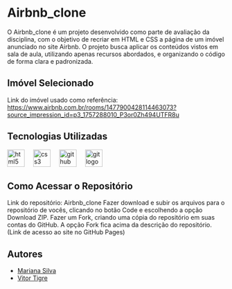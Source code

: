 # Airbnb_clone
O Airbnb_clone é um projeto desenvolvido como parte de avaliação da disciplina, com o objetivo de recriar em HTML e CSS a página de um imóvel anunciado no site Airbnb. O projeto busca aplicar os conteúdos vistos em sala de aula, utilizando apenas recursos abordados, e organizando o código de forma clara e padronizada.

## Imóvel Selecionado
Link do imóvel usado como referência: https://www.airbnb.com.br/rooms/1477900428114463073?source_impression_id=p3_1757288010_P3or0Zh494UTFR8u

## Tecnologias Utilizadas
<div align="left">
  <img src="https://cdn.jsdelivr.net/gh/devicons/devicon/icons/html5/html5-original.svg" width="40px" height="40" alt="html5 logo"  />
  <img width="12" />
  <img src="https://cdn.jsdelivr.net/gh/devicons/devicon/icons/css3/css3-original.svg" width="40px" height="40" alt="css3 logo"  />
  <img width="12" />
  <img src="https://cdn.jsdelivr.net/gh/devicons/devicon/icons/github/github-original.svg" width="40px" height="40" alt="github logo"  />
  <img width="12" />
  <img src="https://cdn.jsdelivr.net/gh/devicons/devicon/icons/git/git-original.svg" width="40px" height="40" alt="git logo"  />
</div>

## Como Acessar o Repositório
Link do repositório: Airbnb_clone
Fazer download e subir os arquivos para o repositório de vocês, clicando no botão Code e escolhendo a opção Download ZIP.
Fazer um Fork, criando uma cópia do repositório em suas contas do GitHub. A opção Fork fica acima da descrição do repositório.
(Link de acesso ao site no GitHub Pages)

## Autores
- [Mariana Silva](https://github.com/Marirsil)
- [Vitor Tigre](https://github.com/VitorTigre)
